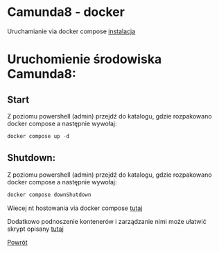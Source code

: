 # Camunda8 - docker

Uruchamianie via docker compose [instalacja](Camunda_install_docker.md)


# Uruchomienie środowiska Camunda8:


## Start 
Z poziomu powershell (admin) przejdź do katalogu, gdzie rozpakowano docker compose a następnie wywołaj: 
```powershell 
docker compose up -d
```

## Shutdown:
Z poziomu powershell (admin)  przejdź do katalogu, gdzie rozpakowano docker compose a następnie wywołaj: 
```powershell 
docker compose downShutdown
```

Wiecej nt hostowania via docker compose [tutaj](https://docs.camunda.io/docs/next/self-managed/setup/deploy/local/docker-compose/)


Dodatkowo podnoszenie kontenerów i zarządzanie nimi może ułatwić skrypt opisany [tutaj](../Content/Camunda_docker_powershell_done_quick.md)


[Powrót](../Camunda_ReadMe.md)